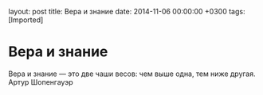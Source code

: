 layout: post
title: Вера и знание
date: 2014-11-06 00:00:00 +0300
tags: [Imported]
# Вера и знание

Вера и знание — это две чаши весов: чем выше одна, тем ниже другая.
Артур Шопенгауэр